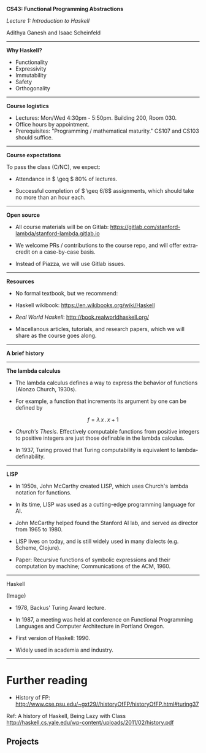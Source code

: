 **CS43: Functional Programming Abstractions**

_Lecture 1: Introduction to Haskell_

Adithya Ganesh and Isaac Scheinfeld

---

**Why Haskell?**

* Functionality <!-- .element: class="fragment" -->
* Expressivity <!-- .element: class="fragment" -->
* Immutability <!-- .element: class="fragment" -->
* Safety <!-- .element: class="fragment" -->
* Orthogonality <!-- .element: class="fragment" -->

 
---

**Course logistics**

* Lectures: Mon/Wed 4:30pm - 5:50pm.  Building 200, Room 030. 
* Office hours by appointment.
* Prerequisites: "Programming / mathematical maturity."  CS107 and CS103 should suffice.

---

**Course expectations**

To pass the class (C/NC), we expect:

* Attendance in $ \geq $ 80% of lectures. <!-- .element: class="fragment" -->

* Successful completion of $ \geq 6/8$ assignments, which should take no more than an hour each.  <!-- .element: class="fragment" -->

---

**Open source**

* All course materials will be on Gitlab: https://gitlab.com/stanford-lambda/stanford-lambda.gitlab.io

* We welcome PRs / contributions to the course repo, and will offer extra-credit on a case-by-case basis.

* Instead of Piazza, we will use Gitlab issues.

---

**Resources**

* No formal textbook, but we recommend:

* Haskell wikibook: https://en.wikibooks.org/wiki/Haskell

* _Real World Haskell_: http://book.realworldhaskell.org/

* Miscellanous articles, tutorials, and research papers, which we will share as the course goes along.

---

**A brief history**

---

**The lambda calculus**

* The lambda calculus defines a way to express the behavior of functions (Alonzo Church, 1930s). 
<!-- .element: class="fragment" -->


* For example, a function that increments its argument by one can be defined by  
<!-- .element: class="fragment" -->


$$ f = \lambda \, x \, . \, x + 1 $$
<!-- .element: class="fragment" -->
 

* _Church's Thesis._ Effectively computable functions from positive integers to positive integers are just those definable in the lambda calculus.
<!-- .element: class="fragment" -->

* In 1937, Turing proved that Turing computability is equivalent to lambda-definability.
<!-- .element: class="fragment" -->



---

**LISP**

* In 1950s, John McCarthy created LISP, which uses Church's lambda notation for functions.
<!-- .element: class="fragment" -->

* In its time, LISP was used as a cutting-edge programming language for AI.
<!-- .element: class="fragment" -->

* John McCarthy helped found the Stanford AI lab, and served as director from 1965 to 1980.
<!-- .element: class="fragment" -->

* LISP lives on today, and is still widely used in many dialects (e.g. Scheme, Clojure).
<!-- .element: class="fragment" -->

* Paper: Recursive functions of symbolic expressions and their computation by machine; Communications of the ACM, 1960.
<!-- .element: class="fragment" -->

---

Haskell

(Image)

* 1978, Backus' Turing Award lecture. 
<!-- .element: class="fragment" -->

* In 1987, a meeting was held at conference on Functional Programming Languages and Computer Architecture in Portland Oregon.
<!-- .element: class="fragment" -->

* First version of Haskell: 1990.
<!-- .element: class="fragment" -->

* Widely used in academia and industry.
<!-- .element: class="fragment" -->


---

# Further reading

* History of FP: http://www.cse.psu.edu/~gxt29//historyOfFP/historyOfFP.html#turing37
<!-- .element: class="fragment" -->


Ref: A history of Haskell, Being Lazy with Class
http://haskell.cs.yale.edu/wp-content/uploads/2011/02/history.pdf

## Projects